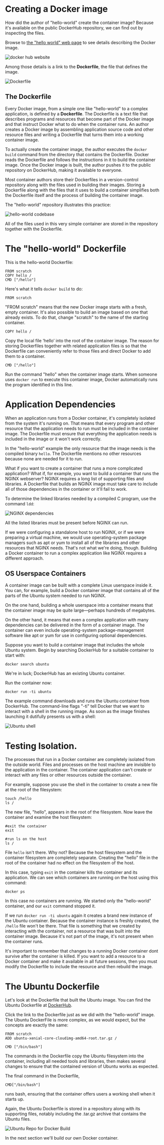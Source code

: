 # Creating a Docker image

How did the author of "hello-world" create the container image?
Because it's available on the public DockerHub repository, we can find
out by inspecting the files.

Browse to [the "hello world" web
page](https://hub.docker.com/_/hello-world/) to see details describing
the Docker image.

![docker hub website](/posts/files/docker-101/assets/images/dockerhub1.png)

Among those details is a link to the __Dockerfile__, the file that
defines the image.

![Dockerfile](/posts/files/docker-101/assets/images/dockerfile1.png)

## The Dockerfile

Every Docker image, from a simple one like "hello-world" to a complex
application, is defined by a __Dockerfile__. The Dockerfile is a text
file that describes programs and resources that become part of the
Docker image and that instruct Docker what to do when the container
runs. An author creates a Docker image by assembling application
source code and other resource files and writing a Dockerfile that
turns them into a working container image.

To actually create the container image, the author executes the
`docker build` command from the directory that contains the
Dockerfile. Docker reads the Dockerfile and follows the instructions
in it to build the container image. Once the Docker image is built,
the author pushes it to the public repository on DockerHub, making it
available to everyone.

Most container authors store their Dockerfiles in a version-control
repository along with the files used in building their images. Storing
a Dockerfile along with the files that it uses to build a container
simplifies both the Dockerfile itself and the process of building the
container image.

The "hello-world" repository illustrates this practice:

![hello-world codebase](/posts/files/docker-101/assets/images/hello-codebase.png)

All of the files used in this very simple container are stored in the
repository together with the Dockerfile.

# The "hello-world" Dockerfile

This is the hello-world Dockerfile:

```
FROM scratch
COPY hello /
CMD ["/hello"]
```

Here's what it tells `docker build` to do:

`FROM scratch`

"FROM scratch" means that the new Docker image starts with a fresh,
empty container. It's also possible to build an image based on one
that already exists. To do that, change "scratch" to the name of the
starting container.

`COPY hello /`

Copy the local file ‘hello’ into the root of the container image. The
reason for storing Dockerfiles together with related application files
is so that the Dockerfile can conveniently refer to those files and
direct Docker to add them to a container.

`CMD ["/hello"]`

Run the command "hello" when the container image starts. When someone
uses `docker run` to execute this container image, Docker
automatically runs the program identified in this line.

# Application Dependencies

When an application runs from a Docker container, it's completely
isolated from the system it's running on. That means that every
program and other resource that the application needs to run must be
included in the container image. The Dockerfile must ensure that
everything the application needs is included in the image or it won't
work correctly.

In the "hello-world" example the only resource that the image needs is
the compiled binary `hello`. The Dockerfile mentions no other
resources because none are needed for it to run.

What if you want to create a container that runs a more complicated
application? What if, for example, you want to build a container that
runs the NGINX webserver? NGINX requires a long list of supporting
files and libraries. A Dockerfile that builds an NGINX image must take
care to include all of those dependencies in the container or it'll
fail to work.

To determine the linked libraries needed by a compiled C program, use
the command `ldd`:

![NGINX dependencies](/posts/files/docker-101/assets/images/ldd1.png)

All the listed libraries must be present before NGINX can run.

If we were configuring a standalone host to run NGINX, or if we were
preparing a virtual machine, we would use operating-system package
managers such as apt or yum to install all of the libraries and other
resources that NGINX needs. That's not what we're doing,
though. Building a Docker container to run a complex application like
NGINX requires a different approach.

## OS Userspace Containers

A container image can be built with a complete Linux userspace inside
it. You can, for example, build a Docker container image that contains
all of the parts of the Ubuntu system needed to run NGINX.

On the one hand, building a whole userspace into a container means
that the container image may be quite large&mdash;perhaps hundreds of
megabytes.

On the other hand, it means that even a complex application with many
dependencies can be delivered in the form of a container image. The
container can even include operating-system package-management
software like apt or yum for use in configuring optional dependencies.

Suppose you want to build a container image that includes the whole
Ubuntu system. Begin by searching DockerHub for a suitable container
to start with:

```
docker search ubuntu
```

We're in luck; DockerHub has an existing Ubuntu container.

Run the container now:

```
docker run -ti ubuntu
```

The example command downloads and runs the Ubuntu container from
DockerHub. The command-line flags "-ti" tell Docker that we want to
interact with a shell in the running image. As soon as the image
finishes launching it dutifully presents us with a shell:

![Ubuntu shell](/posts/files/docker-101/assets/images/ubuntu1.png)

# Testing Isolation.

The processes that run in a Docker container are completely isolated
from the outside world. Files and processes on the host machine are
invisible to the application in the container. The container
application can't create or interact with any files or other resources
outside the container.

For example, suppose you use the shell in the container to create a
new file at the root of the filesystem:

```
touch /hello
ls /
```

The new file, "hello", appears in the root of the filesystem. Now
leave the container and examine the host filesystem:

```
#exit the container
exit

#run ls on the host
ls /
```

File `hello` isn't there. Why not? Because the host filesystem and the
container filesystem are completely separate. Creating the "hello"
file in the root of the container had no effect on the filesystem of
the host.

In this case, typing `exit` in the container kills the container and
its application. We can see which containers are running on the host
using this command:

`docker ps`

In this case no containers are running. We started only the
"hello-world" container, and our `exit` command stopped it.

If we run `docker run -ti ubuntu` again it creates a brand new
instance of the Ubuntu container. Because the container instance is
freshly created, the `/hello` file won't be there. That file is
something that we created by interacting with the container, not a
resource that was built into the container image. Because it's not
part of the image, it's not present when the container runs.

It's important to remember that changes to a running Docker container
dont survive after the container is killed. If you want to add a
resource to a Docker container and make it available in all future
sessions, then you must modify the Dockerfile to include the resource
and then rebuild the image.

# The Ubuntu Dockerfile

Let's look at the Dockerfile that built the Ubuntu image. You can find
the Ubuntu Dockerfile at [DockerHub](https://hub.docker.com/_/ubuntu).

Click the link to the Dockerfile just as we did with the "hello-world"
image. The Ubuntu DockerFile is more complex, as we would expect, but
the concepts are exactly the same:

```
FROM scratch
ADD ubuntu-xenial-core-cloudimg-amd64-root.tar.gz /

CMD ["/bin/bash"]
```

The commands in the Dockerfile copy the Ubuntu filesystem into the
container, including all needed tools and libraries, then makes
several changes to ensure that the contained version of Ubuntu works
as expected.

The final command in the Dockerfile,

`CMD["/bin/bash"]`

runs bash, ensuring that the container offers users a working shell
when it starts up.

Again, the Ubuntu Dockerfile is stored in a repository along with its
supporting files, notably including the .tar.gz archive that contains
the Ubuntu files.

![Ubuntu Repo for Docker Build](/posts/files/docker-101/assets/images/ubunturepo1.png)

In the next section we'll build our own Docker container.
